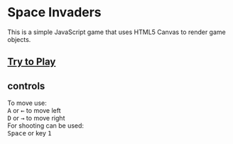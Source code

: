 # Space Invaders
This is a simple JavaScript game that uses HTML5 Canvas to render game objects.
## [Try to Play](https://andreyzaklitskiy.github.io/retroGame/)
## controls
To move use:  
<kbd>A</kbd> or <kbd>←</kbd> to move left  
<kbd>D</kbd> or <kbd>→</kbd> to move right  
For shooting can be used:  
<kbd>Space</kbd> or key <kbd>1</kbd>  


